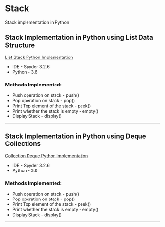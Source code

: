# Stack
Stack implementation in Python

## Stack Implementation in Python using List Data Structure
[List Stack Python Implementation](https://github.com/AishwaryaJadhav9850/Stack/blob/master/Stack.py)
- IDE - Spyder 3.2.6
- Python - 3.6

### Methods Implemented:
* Push operation on stack - push()
* Pop operation on stack - pop()  
* Print Top element of the stack - peek()
* Print whether the stack is empty - empty()
* Display Stack - display() 


****

## Stack Implementation in Python using Deque Collections
[Collection Deque Python Implementation](https://github.com/AishwaryaJadhav9850/Stack/blob/master/StackUsingCollectionsDeque.py)
- IDE - Spyder 3.2.6
- Python - 3.6

### Methods Implemented:
* Push operation on stack - push()
* Pop operation on stack - pop()  
* Print Top element of the stack - peek()
* Print whether the stack is empty - empty()
* Display Stack - display() 


****
